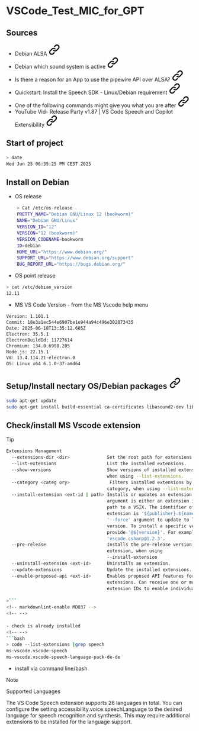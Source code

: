 # VSCode_Test_MIC_for_GPT

## Sources

- Debian ALSA [![alt text][1]](https://wiki.debian.org/ALSA)
- Debian which sound system is active [![alt text][1]](https://superuser.com/questions/47146/how-can-i-find-out-what-programs-are-using-sound-in-linux)
- Is there a reason for an App to use the pipewire API over ALSA? [![alt text][1]](https://stackoverflow.com/questions/78008373/is-there-a-reason-for-an-app-to-use-the-pipewire-api-over-alsa)
- Quickstart: Install the Speech SDK - Linux/Debian requirement [![alt text][1]](https://learn.microsoft.com/en-us/azure/ai-services/speech-service/quickstarts/setup-platform?tabs=linux%2Cdebian%2Cdotnetcli%2Cjre%2Cmaven%2Cnodejs%2Cmac%2Cpypi&pivots=programming-language-csharp#tabpanel_1_linux)
- One of the following commands might give you what you are after [![alt text][1]](https://superuser.com/questions/47146/how-can-i-find-out-what-programs-are-using-sound-in-linux)
- YouTube Vid- Release Party v1.87 | VS Code Speech and Copilot Extensibility [![alt text][1]](https://www.youtube.com/watch?v=7PtNKleyHNk)

## Start of project

<!-- -->
```bash
> date
Wed Jun 25 06:35:25 PM CEST 2025
```

## Install on Debian

- OS release
<!-- -->
```bash
    > Cat /etc/os-release 
    PRETTY_NAME="Debian GNU/Linux 12 (bookworm)"
    NAME="Debian GNU/Linux"
    VERSION_ID="12"
    VERSION="12 (bookworm)"
    VERSION_CODENAME=bookworm
    ID=debian
    HOME_URL="https://www.debian.org/"
    SUPPORT_URL="https://www.debian.org/support"
    BUG_REPORT_URL="https://bugs.debian.org/"
```
<!-- -->
- OS point release
<!-- -->
```bash
> cat /etc/debian_version
12.11
```

- MS VS Code Version - from the MS Vscode help menu
<!-- -->
```text
Version: 1.101.1
Commit: 18e3a1ec544e6907be1e944a94c496e302073435
Date: 2025-06-18T13:35:12.605Z
Electron: 35.5.1
ElectronBuildId: 11727614
Chromium: 134.0.6998.205
Node.js: 22.15.1
V8: 13.4.114.21-electron.0
OS: Linux x64 6.1.0-37-amd64
```
<!-- -->
## Setup/Install nectary OS/Debian packages [![alt text][1]](https://learn.microsoft.com/en-us/azure/ai-services/speech-service/quickstarts/setup-platform?tabs=linux%2Cdebian%2Cdotnetcli%2Cjre%2Cmaven%2Cnodejs%2Cmac%2Cpypi&pivots=programming-language-csharp#tabpanel_1_linux)
<!-- -->
```bash
sudo apt-get update
sudo apt-get install build-essential ca-certificates libasound2-dev libssl-dev wget
```

## Check/install MS Vscode extension
<!-- markdownlint-disable MD033 -->
>[!TIP]
><!-- -->
>
```bash
Extensions Management
  --extensions-dir <dir>              Set the root path for extensions.
  --list-extensions                   List the installed extensions.
  --show-versions                     Show versions of installed extensions,
                                      when using --list-extensions.
  --category <categ ory>               Filters installed extensions by provided
                                      category, when using --list-extensions.
  --install-extension <ext-id | path> Installs or updates an extension. The
                                      argument is either an extension id or a
                                      path to a VSIX. The identifier of an
                                      extension is '${publisher}.${name}'. Use
                                      '--force' argument to update to latest
                                      version. To install a specific version
                                      provide '@${version}'. For example:
                                      'vscode.csharp@1.2.3'.
  --pre-release                       Installs the pre-release version of the
                                      extension, when using
                                      --install-extension
  --uninstall-extension <ext-id>      Uninstalls an extension.
  --update-extensions                 Update the installed extensions.
  --enable-proposed-api <ext-id>      Enables proposed API features for
                                      extensions. Can receive one or more
                                      extension IDs to enable individually.

>```
<!-- markdownlint-enable MD037 -->
<!-- -->

- check is already installed
<!-- -->
```bash
> code --list-extensions |grep speech
ms-vscode.vscode-speech
ms-vscode.vscode-speech-language-pack-de-de
```
<!-- -->
- install via command line/bash

> [!NOTE]
> Supported Languages

The VS Code Speech extension supports 26 languages in total. You can configure the setting accessibility.voice.speechLanguage to the desired language for speech recognition and synthesis. This may require additional extensions to be installed for the language support.
<!-- -->
<!-- Link sign - Don't Found a better way :-( - You know a better method? - send me a email,please -->
[1]: img/link_symbol.svg
